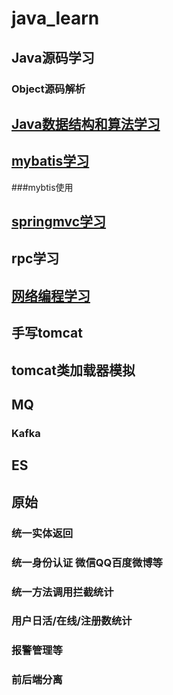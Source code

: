 # java_learn

## Java源码学习
### Object源码解析

## [Java数据结构和算法学习](https://github.com/huaidandaidai/java_learn/blob/master/learn_data_structure/README.md)

## [mybatis学习](https://github.com/huaidandaidai/java_learn/blob/master/learn_mybatis/README.md)

###mybtis使用
## [springmvc学习](https://github.com/huaidandaidai/java_learn/blob/master/learn_springmvc/README.md)

## rpc学习

## [网络编程学习](https://github.com/huaidandaidai/java_learn/blob/master/learn_io/README.md)

## 手写tomcat

## tomcat类加载器模拟

## MQ

### Kafka

## ES


## 原始
### 统一实体返回
### 统一身份认证 微信QQ百度微博等
### 统一方法调用拦截统计
### 用户日活/在线/注册数统计
### 报警管理等
### 前后端分离
